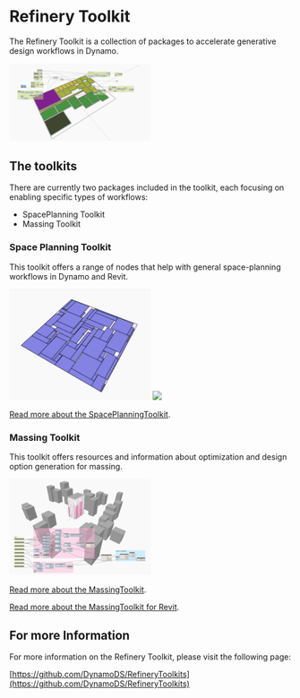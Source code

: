 # Refinery Toolkit

The Refinery Toolkit is a collection of packages to accelerate generative design workflows in Dynamo.

<img src="../../assets/hello/toolkit1.png" style="width:50%;"/>

## The toolkits

There are currently two packages included in the toolkit, each focusing on enabling specific types of workflows:

* SpacePlanning Toolkit
* Massing Toolkit

### Space Planning Toolkit

This toolkit offers a range of nodes that help with general space-planning workflows in Dynamo and Revit.

<img src="../../assets/hello/toolkit2.gif" style="width:50%;"/>

<img src="../../assets/hello/toolkit3.gif" style="width:50%;"/>

[Read more about the SpacePlanningToolkit](https://github.com/DynamoDS/RefineryToolkits/tree/master/src/SpacePlanning).

### Massing Toolkit

This toolkit offers resources and information about optimization and design option generation for massing.

<img src="../../assets/hello/toolkit4.png" style="width:50%;"/>

[Read more about the MassingToolkit](https://github.com/DynamoDS/RefineryToolkits/tree/master/src/MassingSandbox).

[Read more about the MassingToolkit for Revit](https://github.com/DynamoDS/RefineryToolkits/tree/master/src/MassingRevit).

## For more Information

For more information on the Refinery Toolkit, please visit the following page:

[https://github.com/DynamoDS/RefineryToolkits](https://github.com/DynamoDS/RefineryToolkits)


